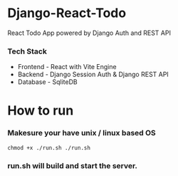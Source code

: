 # Django-React-Todo
React Todo App powered by Django Auth and REST API
### Tech Stack
- Frontend - React with Vite Engine
- Backend - Django Session Auth & Django REST API
- Database - SqliteDB

# How to run
### Makesure your have unix / linux based OS
`
chmod +x ./run.sh
./run.sh
`
### run.sh will build and start the server.

